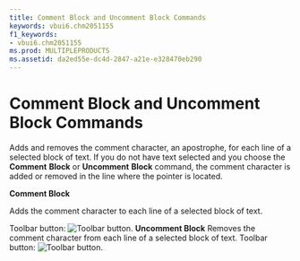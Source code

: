 ```yaml
---
title: Comment Block and Uncomment Block Commands
keywords: vbui6.chm2051155
f1_keywords:
- vbui6.chm2051155
ms.prod: MULTIPLEPRODUCTS
ms.assetid: da2ed55e-dc4d-2847-a21e-e328470eb290
---
```



# Comment Block and Uncomment Block Commands

Adds and removes the comment character, an apostrophe, for each line of a selected block of text. If you do not have text selected and you choose the  **Comment** **Block** or **Uncomment** **Block** command, the comment character is added or removed in the line where the pointer is located.

 **Comment Block**

Adds the comment character to each line of a selected block of text.

Toolbar button: 
![Toolbar button](images/tbr_comt_ZA01201691.gif).
 **Uncomment Block**
Removes the comment character from each line of a selected block of text.
Toolbar button: 
![Toolbar button](images/tbr_uncm_ZA01201761.gif).

